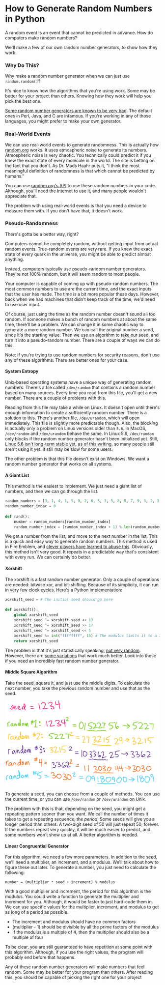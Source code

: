 # How to Generate Random Numbers in Python

A random event is an event that cannot be predicted in advance. How do computers make random numbers?

We'll make a few of our own random number generators, to show how they work.

### Why Do This?

Why make a random number generator when we can just use `random.random()`?

It's nice to know how the algorithms that you're using work. Some may be better for your project than others. Knowing how they work will help you pick the best one.

[Some random number generators are known to be very bad](http://www0.cs.ucl.ac.uk/staff/d.jones/GoodPracticeRNG.pdf). The default ones in Perl, Java, and C are infamous. If you're working in any of those languages, you might prefer to make your own generator.

### Real-World Events

We can use real-world events to generate randomness. This is actually how [random.org](https://www.random.org/) works. It uses atmospheric noise to generate its numbers. Atmospheric noise is very chaotic. You technically could predict it if you knew the exact state of every molecule in the world. The site is betting on the fact that you don't. As Dr. Mads Haahr puts it, "I think the most meaningful definition of randomness is that which cannot be predicted by humans."

You can use [random.org's API](https://api.random.org/dashboard) to use these random numbers in your code. Although, you'll need the Internet to use it, and many people wouldn't appreciate that.

The problem with using real-world events is that you need a device to measure them with. If you don't have that, it doesn't work.

### Pseudo-Randomness

There's gotta be a better way, right?

Computers cannot be completely random, without getting input from actual random events. True-random events are very rare. If you knew the exact state of every quark in the universe, you might be able to predict almost anything.

Instead, computers typically use pseudo-random number generators. They're not 100% random, but it will seem random to most people.

Your computer is capable of coming up with pseudo-random numbers. The most common numbers to use are the current time, and the exact inputs that the user has made. The time is a bit more popular these days. However, back when we had machines that didn't keep track of the time, we'd need to use user input.

Of course, just using the time as the random number doesn't sound all too random. If someone makes a bunch of random numbers at about the same time, there'll be a problem. We can change it in some chaotic way to generate a more random number. We can call the original number a seed, since it's the starting value. Then we use an algorithm to take our seed, and turn it into a pseudo-random number. There are a couple of ways we can do this.

Note: If you're trying to use random numbers for security reasons, don't use any of these algorithms. There are better ones for your case.

#### System Entropy

Unix-based operating systems have a unique way of generating random numbers. There's a file called `/dev/random` that contains a random number based on many sources. Every time you read from this file, you'll get a new number. There are a couple of problems with this.

Reading from this file may take a while on Linux. It doesn't open until there's enough information to create a sufficiently random number. There is a solution to this. There's another file, `/dev/urandom`, which will open immediately. This file is slightly more predictable though. Also, the blocking is actually only a problem on Linux versions older than `5.6`. In MacOS, `/dev/random` and `/dev/urandom` behave the same. In Linux 5.6, `/dev/random` only blocks if the random number generator hasn't been initialized yet. Still, [Linux 5.6 isn't long-term stable yet, as of this writing](https://www.kernel.org/), so many people still aren't using it yet. It still may be slow for some users.

The other problem is that this file doesn't exist on Windows. We want a random number generator that works on all systems.

#### A Giant List

This method is the easiest to implement. We just need a giant list of numbers, and then we can go through the list.

```python
random_numbers = [3, 1, 4, 1, 5, 9, 2, 6, 5, 3, 5, 8, 9, 7, 9, 3, 2, 3, 8, 4, 6, 2, 6, 4]
random_number_index = 0

def rand():
    number = random_numbers[random_number_index]
    random_number_index = (random_number_index + 1) % len(random_numbers)
```

We get a number from the list, and move to the next number in the list. This is a quick and easy way to generate random numbers. This method is used in Fire Emblem, and [clever players have learned to abuse this](https://www.youtube.com/watch?v=Qq8ZRWkhovs). Obviously, this method isn't very good. It repeats in a predictable way that's consistent with every run. We can certainly do better.

#### Xorshift

The xorshift is a fast random number generator. Only a couple of operations are needed: bitwise xor, and bit-shifting. Because of its simplicity, it can run in very few clock cycles. Here's a Python implementation:

```python
xorshift_seed = # The initial seed should go here

def xorshift():
    global xorshift_seed
    xorshift_seed ^= xorshift_seed << 13
    xorshift_seed ^= xorshift_seed >> 17
    xorshift_seed ^= xorshift_seed << 5
    xorshift_seed %= int("ffffffff", 16) # The modulus limits it to a 32-bit number
    return xorshift_seed
```

The problem is that it's just statistically speaking, [not very random](https://www.iro.umontreal.ca/~lecuyer/myftp/papers/xorshift.pdf). However, there are [some variations](https://en.wikipedia.org/wiki/Xorshift#Variations) that work much better. Look into those if you need an incredibly fast random number generator.

#### Middle Square Algorithm

Take the seed, square it, and just use the middle digits. To calculate the next number, you take the previous random number and use that as the seed.

![A demonstration of the middle squares algorithm](middle_squares.png)

To generate a seed, you can choose from a couple of methods. You can use the current time, or you can use `/dev/random` or `/dev/urandom` on Unix.

The problem with this is that, depending on the seed, you might get a repeating pattern sooner than you want. We call the number of times it takes to get a repeating sequence, the *period*. Some seeds will give you a longer period than others. A two-digit seed of 50 will just repeat 50, forever. If the numbers repeat very quickly, it will be much easier to predict, and some numbers won't show up at all. A better algorithm is needed.

#### Linear Congruential Generator

For this algorithm, we need a few more parameters. In addition to the seed, we'll need a multiplier, an increment, and a modulus. We'll talk about how to figure these out later. To generate a number, you just need to calculate the following:

```
number = (multiplier * seed + increment) % modulus
```

With a good multiplier and increment, the period for this algorithm is the modulus. You could write a function to generate the multiplier and increment for you. Although, it would be faster to just hard-code them in. We can use specific values for the multiplier, increment, and modulus to get as long of a period as possible.

* The increment and modulus should have no common factors
* (multiplier - 1) should be divisible by all the prime factors of the modulus
* If the modulus is a multiple of 4, then the multiplier should also be a multiple of four

To be clear, you are still guaranteed to have repetition at some point with this algorithm. Although, if you use the right values, the program will probably end before that happens.

Any of these random number generators will make numbers that feel random. Some may be better for your program than others. After reading this, you should be capable of picking the right one for your project